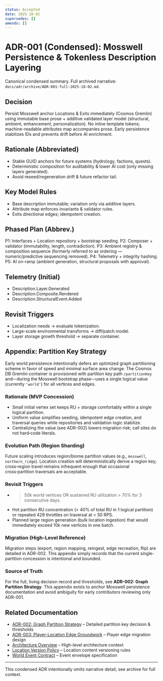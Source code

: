 ```yaml
---
status: Accepted
date: 2025-10-02
supersedes: []
amends: []
---
```


# ADR-001 (Condensed): Mosswell Persistence & Tokenless Description Layering

Canonical condensed summary. Full archived narrative: `docs/adr/archive/ADR-001-full-2025-10-02.md`.

## Decision

Persist Mosswell anchor Locations & Exits immediately (Cosmos Gremlin) using immutable base prose + additive validated layer model (structural, ambient, enhancement, personalization). No inline template tokens; machine-readable attributes map accompanies prose. Early persistence stabilizes IDs and prevents drift before AI enrichment.

## Rationale (Abbreviated)

- Stable GUID anchors for future systems (hydrology, factions, quests).
- Deterministic composition for auditability & lower AI cost (only missing layers generated).
- Avoid reseed/regeneration drift & future refactor tail.

## Key Model Rules

- Base description immutable; variation only via additive layers.
- Attribute map enforces invariants & validator rules.
- Exits directional edges; idempotent creation.

## Phased Plan (Abbrev.)

P1: Interfaces + Location repository + bootstrap seeding.
P2: Composer + validator (immutability, length, contradiction).
P3: Ambient registry & composition sequence (formerly referred to as ordering — numeric/predictive sequencing removed).
P4: Telemetry + integrity hashing.
P5: AI on-ramp (ambient generation, structural proposals with approval).

## Telemetry (Initial)

- Description.Layer.Generated
- Description.Composite.Rendered
- Description.StructuralEvent.Added

## Revisit Triggers

- Localization needs → evaluate tokenization.
- Large-scale environmental transforms → diff/patch model.
- Layer storage growth threshold → separate container.

## Appendix: Partition Key Strategy

Early world persistence intentionally defers an optimized graph partitioning scheme in favor of speed and minimal surface area change. The Cosmos DB Gremlin container is provisioned with partition key path `/partitionKey` and—during the Mosswell bootstrap phase—uses a single logical value (currently `'world'`) for all vertices and edges.

### Rationale (MVP Concession)

- Small initial vertex set keeps RU + storage comfortably within a single logical partition.
- Uniform value simplifies seeding, idempotent edge creation, and traversal queries while repositories and validation logic stabilize.
- Centralizing the value (see ADR-002) lowers migration risk; call sites do not hard‑code literals.

### Evolution Path (Region Sharding)

Future scaling introduces region/biome partition values (e.g., `mosswell`, `northern_ridge`). Location creation will deterministically derive a region key; cross‑region travel remains infrequent enough that occasional cross‑partition traversals are acceptable.

### Revisit Triggers

- > 50k world vertices OR sustained RU utilization > 70% for 3 consecutive days.
- Hot partition RU concentration (> 40% of total RU in 1 logical partition) or repeated 429 throttles on traversal at < 50 RPS.
- Planned large region generation (bulk location ingestion) that would immediately exceed 10k new vertices in one batch.

### Migration (High-Level Reference)

Migration steps (export, region mapping, reingest, edge recreation, flip) are detailed in ADR-002. This appendix simply records that the current single-partition concession is intentional and bounded.

### Source of Truth

For the full, living decision record and thresholds, see **ADR-002: Graph Partition Strategy**. This appendix exists to anchor Mosswell persistence documentation and avoid ambiguity for early contributors reviewing only ADR-001.

## Related Documentation

-   [ADR-002: Graph Partition Strategy](./ADR-002-graph-partition-strategy.md) – Detailed partition key decision & thresholds
-   [ADR-003: Player-Location Edge Groundwork](./ADR-003-player-location-edge-groundwork.md) – Player edge migration design
-   [Architecture Overview](../architecture/overview.md) – High-level architecture context
-   [Location Version Policy](../architecture/location-version-policy.md) – Location content versioning rules
-   [World Event Contract](../architecture/world-event-contract.md) – Event envelope specification

---

This condensed ADR intentionally omits narrative detail; see archive for full context.
